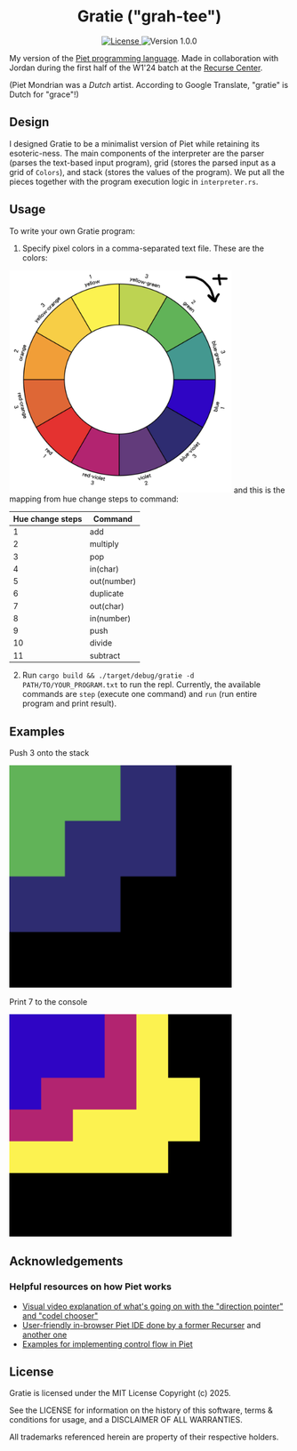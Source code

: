 <h1 align="center">Gratie ("grah-tee")</h1>

<p align="center">

  <a href="https://opensource.org/licenses/MIT">
    <img alt="License" src="https://img.shields.io/badge/License-MIT-green?style=for-the-badge">
  </a>

  <img alt="Version 1.0.0" src="https://img.shields.io/badge/Version-1.0.0-blue?style=for-the-badge">
  
</p>

My version of the [Piet programming language](https://dangermouse.net/esoteric/piet.html). Made in collaboration with Jordan during the first half of the W1'24 batch at the [Recurse Center](https://www.recurse.com/).

(Piet Mondrian was a *Dutch* artist. According to Google Translate, "gratie" is Dutch for "grace"!)

## Design

I designed Gratie to be a minimalist version of Piet while retaining its esoteric-ness. The main components of the interpreter are the parser (parses the text-based input program), grid (stores the parsed input as a grid of `Colors`), and stack (stores the values of the program). We put all the pieces together with the program execution logic in `interpreter.rs`.

## Usage

To write your own Gratie program:
1. Specify pixel colors in a comma-separated text file. These are the colors:
<img src="gratie_color_wheel.png" alt="drawing" width="400"/>
and this is the mapping from hue change steps to command:

| Hue change steps | Command       |
|------------------|---------------|
| 1                | add           |
| 2                | multiply      |
| 3                | pop           |
| 4                | in(char)      |
| 5                | out(number)   |
| 6                | duplicate     |
| 7                | out(char)     |
| 8                | in(number)    |
| 9                | push          |
| 10               | divide        |
| 11               | subtract      |

2. Run `cargo build && ./target/debug/gratie -d PATH/TO/YOUR_PROGRAM.txt` to run the repl. Currently, the available commands are `step` (execute one command) and `run` (run entire program and print result).

## Examples
Push 3 onto the stack

<img src="tests/png/push3.png" alt="drawing" width="400"/>

Print 7 to the console

<img src="tests/png/print7.png" alt="drawing" width="400"/>

## Acknowledgements

### Helpful resources on how Piet works

- [Visual video explanation of what's going on with the "direction pointer" and "codel chooser"](https://youtu.be/IcmCvT5whk0?si=cvZTspfWsUEzuZf1&t=402)
- [User-friendly in-browser Piet IDE done by a former Recurser](https://gabriellesc.github.io/piet/) and [another one](https://piet-editor.github.io/)
- [Examples for implementing control flow in Piet](https://web.archive.org/web/20190818054404/http://homepages.vub.ac.be/~diddesen/piet/index.html)

## License

Gratie is licensed under the MIT License Copyright (c) 2025.

See the LICENSE for information on the history of this software, terms & conditions for usage, and a DISCLAIMER OF ALL WARRANTIES.

All trademarks referenced herein are property of their respective holders.
